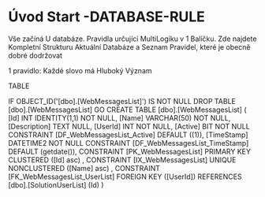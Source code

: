 ﻿# Úvod   Start -DATABASE-RULE  

Vše začíná U databáze. 
Pravidla určující MultiLogiku v 1 Balíčku.
Zde najdete Kompletní Strukturu Aktuální Databáze
a Seznam Pravidel, které je obecně dobré dodržovat

1 pravidlo: Každé slovo má Hluboký Význam

TABLE


 IF OBJECT_ID('[dbo].[WebMessagesList]') IS NOT NULL 
 DROP TABLE [dbo].[WebMessagesList] 
 GO
 CREATE TABLE [dbo].[WebMessagesList] ( 
 [Id]           INT              IDENTITY(1,1)          NOT NULL,
 [Name]         VARCHAR(50)                             NOT NULL,
 [Description]  TEXT                                        NULL,
 [UserId]       INT                                     NOT NULL,
 [Active]       BIT                                     NOT NULL  CONSTRAINT [DF_WebMessagesList_Active] DEFAULT ((1)),
 [TimeStamp]    DATETIME2                               NOT NULL  CONSTRAINT [DF_WebMessagesList_TimeStamp] DEFAULT (getdate()),
 CONSTRAINT   [PK_WebMessagesList]  PRIMARY KEY CLUSTERED    ([Id] asc) ,
 CONSTRAINT   [IX_WebMessagesList]  UNIQUE      NONCLUSTERED ([Name] asc) ,
 CONSTRAINT [FK_WebMessagesList_UserList] FOREIGN KEY ([UserId]) REFERENCES [dbo].[SolutionUserList] (Id) )
 
 